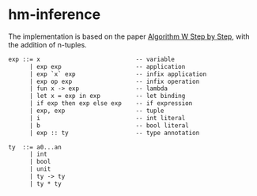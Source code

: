 # hm-inference

The implementation is based on the paper [Algorithm W Step by Step][algo-w],
with the addition of n-tuples.

```txt
exp ::= x                           -- variable
      | exp exp                     -- application
      | exp `x` exp                 -- infix application
      | exp op exp                  -- infix operation
      | fun x -> exp                -- lambda
      | let x = exp in exp          -- let binding
      | if exp then exp else exp    -- if expression
      | exp, exp                    -- tuple
      | i                           -- int literal
      | b                           -- bool literal
      | exp :: ty                   -- type annotation

ty  ::= a0...an
      | int
      | bool
      | unit
      | ty -> ty
      | ty * ty
```

[algo-w]: http://citeseerx.ist.psu.edu/viewdoc/download?doi=10.1.1.65.7733&rep=rep1&type=pdf
